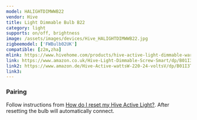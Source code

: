 ```yaml
---
model: HALIGHTDIMWWB22
vendor: Hive
title: Light Dimmable Bulb B22
category: light
supports: on/off, brightness
image: /assets/images/devices/Hive_HALIGHTDIMWWB22.jpg
zigbeemodel: ['FWBulb02UK']
compatible: [z2m,zha]
mlink: https://www.hivehome.com/products/hive-active-light-dimmable-warm-white/tech-specs
link: https://www.amazon.co.uk/Hive-Light-Dimmable-Screw-Smart/dp/B01I3T67EC
link2: https://www.amazon.de/Hive-Active-wattsW-220-24-voltsV/dp/B01I3T67EC
link3: 
---
```

### Pairing
Follow instructions from
[How do I reset my Hive Active Light?](https://www.hivehome.com/ca/support/Help_installing_Hive/HIH_Hive_Active_Light/How-do-I-reset-my-Hive-Active-Light). After resetting the bulb will automatically connect.
